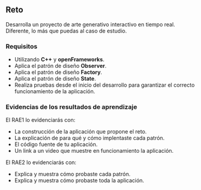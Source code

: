 ## **Reto**

Desarrolla un proyecto de arte generativo interactivo en tiempo real. Diferente, lo más que puedas al caso de estudio.

### Requisitos

- Utilizando **C++** y **openFrameworks**.
- Aplica el patrón de diseño **Observer**.
- Aplica el patrón de diseño **Factory**.
- Aplica el patrón de diseño **State**.
- Realiza pruebas desde el inicio del desarrollo para garantizar el correcto funcionamiento de la aplicación.

### Evidencias de los resultados de aprendizaje

El RAE1 lo evidenciarás con:

- La construcción de la aplicación que propone el reto.
- La explicación de para qué y cómo implentaste cada patrón.
- El código fuente de tu aplicación.
- Un link a un video que muestre en funcionamiento la aplicación.

El RAE2 lo evidenciarás con:

- Explica y muestra cómo probaste cada patrón.
- Explica y muestra cómo probaste toda la aplicación.